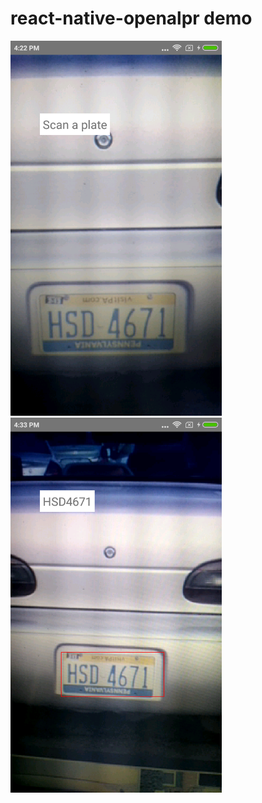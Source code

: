 # react-native-openalpr demo
<img height="600" src="https://github.com/Thilagavathi1/openalpr-demo/blob/master/images/openalpr-stream.png" />    <img height="600" src="https://github.com/Thilagavathi1/openalpr-demo/blob/master/images/opanalpr-scan.png" />
